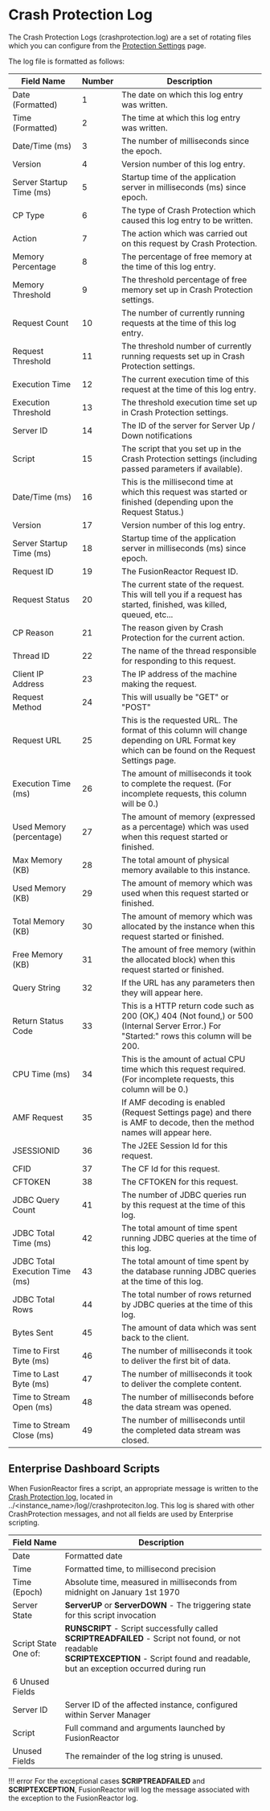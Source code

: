 # Crash Protection Log

The Crash Protection Logs (crashprotection.log) are a set of rotating files which you can
configure from the [Protection
Settings](../../Crash-Protection/Settings.md) page.

The log file is formatted as follows:

|Field Name|Number|Description|
|--- |--- |--- |
|Date (Formatted)|1|The date on which this log entry was written.|
|Time (Formatted)|2|The time at which this log entry was written.|
|Date/Time (ms)|3|The number of milliseconds since the epoch.|
|Version|4|Version number of this log entry.|
|Server Startup Time (ms)|5|Startup time of the application server in milliseconds (ms) since epoch.|
|CP Type|6|The type of Crash Protection which caused this log entry to be written.|
|Action|7|The action which was carried out on this request by Crash Protection.|
|Memory Percentage|8|The percentage of free memory at the time of this log entry.|
|Memory Threshold|9|The threshold percentage of free memory set up in Crash Protection settings.|
|Request Count|10|The number of currently running requests at the time of this log entry.|
|Request Threshold|11|The threshold number of currently running requests set up in Crash Protection settings.|
|Execution Time|12|The current execution time of this request at the time of this log entry.|
|Execution Threshold|13|The threshold execution time set up in Crash Protection settings.|
|Server ID|14|The ID of the server for Server Up / Down notifications|
|Script|15|The script that you set up in the Crash Protection settings (including passed parameters if available).|
|Date/Time (ms)|16|This is the millisecond time at which this request was started or finished (depending upon the Request Status.)|
|Version|17|Version number of this log entry.|
|Server Startup Time (ms)|18|Startup time of the application server in milliseconds (ms) since epoch.|
|Request ID|19|The FusionReactor Request ID.|
|Request Status|20|The current state of the request. This will tell you if a request has started, finished, was killed, queued, etc...|
|CP Reason|21|The reason given by Crash Protection for the current action.|
|Thread ID|22|The name of the thread responsible for responding to this request.|
|Client IP Address|23|The IP address of the machine making the request.|
|Request Method|24|This will usually be "GET" or "POST"|
|Request URL|25|This is the requested URL. The format of this column will change depending on URL Format key which can be found on the Request Settings page.|
|Execution Time (ms)|26|The amount of milliseconds it took to complete the request. (For incomplete requests, this column will be 0.)|
|Used Memory (percentage)|27|The amount of memory (expressed as a percentage) which was used when this request started or finished.|
|Max Memory (KB)|28|The total amount of physical memory available to this instance.|
|Used Memory (KB)|29|The amount of memory which was used when this request started or finished.|
|Total Memory (KB)|30|The amount of memory which was allocated by the instance when this request started or finished.|
|Free Memory (KB)|31|The amount of free memory (within the allocated block) when this request started or finished.|
|Query String|32|If the URL has any parameters then they will appear here.|
|Return Status Code|33|This is a HTTP return code such as 200 (OK,) 404 (Not found,) or 500 (Internal Server Error.) For "Started:" rows this column will be 200.|
|CPU Time (ms)|34|This is the amount of actual CPU time which this request required. (For incomplete requests, this column will be 0.)|
|AMF Request|35|If AMF decoding is enabled (Request Settings page) and there is AMF to decode, then the method names will appear here.|
|JSESSIONID|36|The J2EE Session Id for this request.|
|CFID|37|The CF Id for this request.|
|CFTOKEN|38|The CFTOKEN for this request.|
|JDBC Query Count|41|The number of JDBC queries run by this request at the time of this log.|
|JDBC Total Time (ms)|42|The total amount of time spent running JDBC queries at the time of this log.|
|JDBC Total Execution Time (ms)|43|The total amount of time spent by the database running JDBC queries at the time of this log.|
|JDBC Total Rows|44|The total number of rows returned by JDBC queries at the time of this log.|
|Bytes Sent|45|The amount of data which was sent back to the client.|
|Time to First Byte (ms)|46|The number of milliseconds it took to deliver the first bit of data.|
|Time to Last Byte (ms)|47|The number of milliseconds it took to deliver the complete content.|
|Time to Stream Open (ms)|48|The number of milliseconds before the data stream was opened.|
|Time to Stream Close (ms)|49|The number of milliseconds until the completed data stream was closed.|

## Enterprise Dashboard Scripts

When FusionReactor fires a script, an appropriate message is written to
the [Crash Protection log](Crash-Protection-Log.md), located in 
../<instance_name>/log/<timestamp>/crashproteciton.log.
This log is shared with other CrashProtection messages, and not all
fields are used by Enterprise scripting.

|Field Name|Description|
|--- |--- |
|Date|Formatted date|
|Time|Formatted time, to millisecond precision|
|Time (Epoch)|Absolute time, measured in milliseconds from midnight on January 1st 1970|
|Server State| **ServerUP** or **ServerDOWN** - The triggering state for this script invocation|
|Script State<br>One of:|**RUNSCRIPT** - Script successfully called<br>**SCRIPTREADFAILED** - Script not found, or not readable<br>**SCRIPTEXCEPTION** - Script found and readable, but an exception occurred during run|
|6 Unused Fields||
|Server ID|Server ID of the affected instance, configured within Server Manager|
|Script|Full command and arguments launched by FusionReactor|
|Unused Fields|The remainder of the log string is unused.|

!!! error 
    For the exceptional cases **SCRIPTREADFAILED** and **SCRIPTEXCEPTION**,
    FusionReactor will log the message associated with the exception to the
    FusionReactor log.
